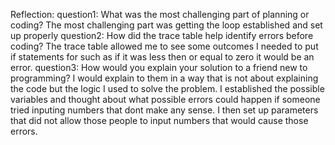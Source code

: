 Reflection:
question1: What was the most challenging part of planning or coding?
           The most challenging part was getting the loop established and set up properly
question2: How did the trace table help identify errors before coding?
           The trace table allowed me to see some outcomes I needed to put if statements for such as if it was less then or equal to zero it would be an error.
question3: How would you explain your solution to a friend new to programming?
           I would explain to them in a way that is not about explaining the code but the logic I used to solve the problem.
           I established the possible variables and thought about what possible errors could happen if someone tried inputing numbers that dont make any sense. I then set up parameters that did not allow those people to input numbers that would cause those errors.